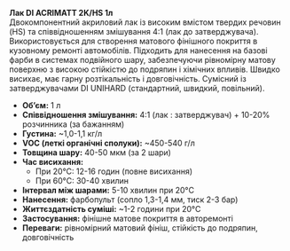 **Лак DI ACRIMATT 2K/HS 1л**  
Двокомпонентний акриловий лак із високим вмістом твердих речовин (HS) та співвідношенням змішування 4:1 (лак до затверджувача). Використовується для створення матового фінішного покриття в кузовному ремонті автомобілів. Підходить для нанесення на базові фарби в системах подвійного шару, забезпечуючи рівномірну матову поверхню з високою стійкістю до подряпин і хімічних впливів. Швидко висихає, має гарну розтікальність і довговічність. Сумісний із затверджувачами DI UNIHARD (стандартний, швидкий, повільний).

- **Об’єм:** 1 л  
- **Співвідношення змішування:** 4:1 (лак : затверджувач) + 10-20% розчинника (за бажанням)  
- **Густина:** ~1,0-1,1 кг/л  
- **VOC (леткі органічні сполуки):** ~450-540 г/л  
- **Товщина шару:** 40-50 мкм (за 2 шари)  
- **Час висихання:**  
  - При 20°C: 12-16 годин (повне висихання)  
  - При 60°C: 30-40 хвилин  
- **Інтервал між шарами:** 5-10 хвилин при 20°C  
- **Нанесення:** фарбопульт (сопло 1,3-1,4 мм, тиск 2-3 бар)  
- **Життєздатність суміші:** ~1-2 години при 20°C  
- **Застосування:** фінішне матове покриття в авторемонті  
- **Переваги:** рівномірний матовий фініш, стійкість до подряпин, довговічність